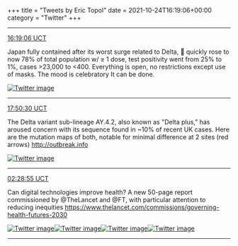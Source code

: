 +++
title = "Tweets by Eric Topol" 
date = 2021-10-24T16:19:06+00:00
category = "Twitter"
+++


---

<a href="https://twitter.com/erictopol/status/1452308678430924812" target="_blank" rel="noreferer">16:19:06 UCT</a>

Japan fully contained after its worst surge related to Delta, 💉 quickly rose to now 78% of total population w/ ≥ 1 dose, test positivity went from 25% to 1%, cases &gt;23,000 to &lt;400. 
Everything is open, no restrictions except use of masks. The mood is celebratory
It can be done. 

<a href="FCeh2dRXsBQzgIH.jpg"  ><img src="FCeh2dRXsBQzgIH.jpg" alt="Twitter image" ></img></a>

---

<a href="https://twitter.com/erictopol/status/1452331681889804293" target="_blank" rel="noreferer">17:50:30 UCT</a>

The Delta variant sub-lineage AY.4.2, also known as "Delta plus," has aroused concern with its sequence found in ~10% of recent UK cases. Here are the mutation maps of both, notable for minimal difference at 2 sites (red arrows)
http://outbreak.info 

<a href="FCe3cucWYAsma5e.jpg"  ><img src="FCe3cucWYAsma5e.jpg" alt="Twitter image" ></img></a>

---

<a href="https://twitter.com/erictopol/status/1452462144134414337" target="_blank" rel="noreferer">02:28:55 UCT</a>

Can digital technologies improve health?
A new 50-page report commissioned by @TheLancet and @FT, with particular attention to reducing inequities 
https://www.thelancet.com/commissions/governing-health-futures-2030 

<a href="FCgtsrKVIAUN5SB.jpg"  ><img src="FCgtsrKVIAUN5SB.jpg" alt="Twitter image" ></img></a><a href="FCgtuktVEAAPNil.jpg"  ><img src="FCgtuktVEAAPNil.jpg" alt="Twitter image" ></img></a><a href="FCgtwHfUcAEGBkt.jpg"  ><img src="FCgtwHfUcAEGBkt.jpg" alt="Twitter image" ></img></a><a href="FCgukZPVcAUGO75.jpg"  ><img src="FCgukZPVcAUGO75.jpg" alt="Twitter image" ></img></a>

---